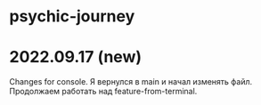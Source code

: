 # psychic-journey

# 2022.09.17 (new)

Changes for console. Я вернулся в main и начал изменять файл.
Продолжаем работать над feature-from-terminal.
